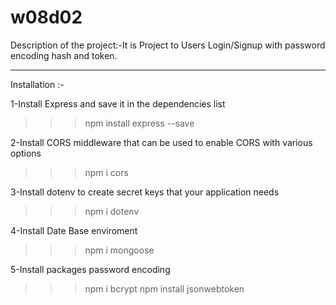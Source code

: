 # w08d02

Description of the project:-It is Project to Users Login/Signup with password encoding hash and token.
___________________________________________________________
Installation :- 

1-Install Express and save it in the dependencies list
  >>> npm install express --save

2-Install CORS middleware that can be used to enable CORS with various options
  >>> npm i cors
   
3-Install dotenv to create secret keys that your application needs
 >>> npm i dotenv
 
 4-Install Date Base enviroment
  >>> npm i mongoose
 
 5-Install packages password encoding
  >>> npm i bcrypt
 >>> npm install jsonwebtoken
  
  

